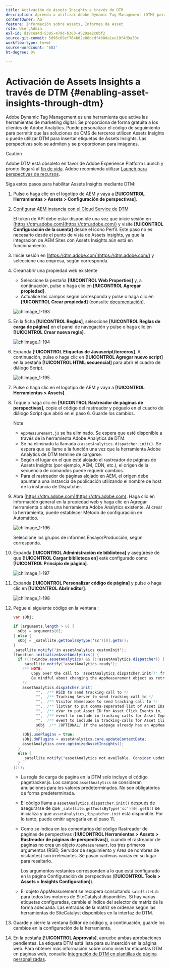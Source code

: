 ```yaml
---
title: Activación de Assets Insights a través de DTM
description: Aprenda a utilizar Adobe Dynamic Tag Management (DTM) para habilitar Assets Insights.
contentOwner: AG
feature: Información sobre Assets, Informes de Asset
role: User,Admin
exl-id: d19cea4d-5395-479d-b303-4529ae2c0bf2
source-git-commit: 5d96c09ef764b02e08dcdf480da1ee18f4d9a30c
workflow-type: tm+mt
source-wordcount: '682'
ht-degree: 0%

---
```


# Activación de Assets Insights a través de DTM {#enabling-asset-insights-through-dtm}

Adobe Dynamic Tag Management es una herramienta que activa las herramientas de marketing digital. Se proporciona de forma gratuita a los clientes de Adobe Analytics. Puede personalizar el código de seguimiento para permitir que las soluciones de CMS de terceros utilicen Assets Insights o puede utilizar DTM para insertar etiquetas de Assets Insights. Las perspectivas solo se admiten y se proporcionan para imágenes.

>[!CAUTION]
>
>Adobe DTM está obsoleto en favor de Adobe Experience Platform Launch y pronto llegará al [fin de vida](https://medium.com/launch-by-adobe/dtm-plans-for-a-sunset-3c6aab003a6f). Adobe recomienda utilizar [Launch para perspectivas de recursos](https://experienceleague.adobe.com/docs/experience-manager-learn/assets/advanced/asset-insights-launch-tutorial.html).

Siga estos pasos para habilitar Assets Insights mediante DTM:

1. Pulse o haga clic en el logotipo de AEM y vaya a **[!UICONTROL Herramientas > Assets > Configuración de perspectivas]**.
1. [Configurar AEM instancia con el Cloud Service de DTM](../sites-administering/dtm.md)

   El token de API debe estar disponible una vez que inicie sesión en [https://dtm.adobe.com](https://dtm.adobe.com/) y visite **[!UICONTROL Configuración de la cuenta]** desde el icono Perfil. Este paso no es necesario desde el punto de vista de Assets Insights, ya que la integración de AEM Sites con Assets Insights aún está en funcionamiento.

1. Inicie sesión en [https://dtm.adobe.com](https://dtm.adobe.com/) y seleccione una empresa, según corresponda.
1. Crear/abrir una propiedad web existente

   * Seleccione la pestaña **[!UICONTROL Web Properties]** y, a continuación, pulse o haga clic en **[!UICONTROL Agregar propiedad]**.
   * Actualice los campos según corresponda y pulse o haga clic en **[!UICONTROL Crear propiedad]** (consulte [documentación](https://helpx.adobe.com/experience-manager/using/dtm.html)).

   ![chlimage_1-193](assets/chlimage_1-193.png)

1. En la ficha **[!UICONTROL Reglas]**, seleccione **[!UICONTROL Reglas de carga de página]** en el panel de navegación y pulse o haga clic en **[!UICONTROL Crear nueva regla]**.

   ![chlimage_1-194](assets/chlimage_1-194.png)

1. Expanda **[!UICONTROL Etiquetas de Javascript/terceros]**. A continuación, pulse o haga clic en **[!UICONTROL Agregar nuevo script]** en la pestaña **[!UICONTROL HTML secuencial]** para abrir el cuadro de diálogo Script.

   ![chlimage_1-195](assets/chlimage_1-195.png)

1. Pulse o haga clic en el logotipo de AEM y vaya a **[!UICONTROL Herramientas > Assets]**.
1. Toque o haga clic en **[!UICONTROL Rastreador de páginas de perspectivas]**, copie el código del rastreador y péguelo en el cuadro de diálogo Script que abrió en el paso 6. Guarde los cambios.

   >[!NOTE]
   >
   >* `AppMeasurement.js` se ha eliminado. Se espera que esté disponible a través de la herramienta Adobe Analytics de DTM.
   >* Se ha eliminado la llamada a `assetAnalytics.dispatcher.init()`. Se espera que se llame a la función una vez que la herramienta Adobe Analytics de DTM termine de cargarse.
   >* Según el lugar en el que esté alojado el rastreador de páginas de Assets Insights (por ejemplo, AEM, CDN, etc.), el origen de la secuencia de comandos puede requerir cambios.
   >* Para el rastreador de páginas alojado en AEM, el origen debe apuntar a una instancia de publicación utilizando el nombre de host de la instancia de Dispatcher.


1. Abra [https://dtm.adobe.com](https://dtm.adobe.com). Haga clic en Información general en la propiedad web y haga clic en Agregar herramienta o abra una herramienta Adobe Analytics existente. Al crear la herramienta, puede establecer Método de configuración en Automático.

   ![chlimage_1-196](assets/chlimage_1-196.png)

   Seleccione los grupos de informes Ensayo/Producción, según corresponda.

1. Expanda **[!UICONTROL Administración de biblioteca]** y asegúrese de que **[!UICONTROL Cargar biblioteca en]** esté configurado como **[!UICONTROL Principio de página]**.

   ![chlimage_1-197](assets/chlimage_1-197.png)

1. Expanda **[!UICONTROL Personalizar código de página]** y pulse o haga clic en **[!UICONTROL Abrir editor]**.

   ![chlimage_1-198](assets/chlimage_1-198.png)

1. Pegue el siguiente código en la ventana :

   ```java
   var sObj;
   
   if (arguments.length > 0) {
     sObj = arguments[0];
   } else {
     sObj = _satellite.getToolsByType('sc')[0].getS();
   }
   _satellite.notify('in assetAnalytics customInit');
   (function initializeAssetAnalytics() {
     if ((!!window.assetAnalytics) && (!!assetAnalytics.dispatcher)) {
       _satellite.notify('assetAnalytics ready');
       /** NOTE:
           Copy over the call to 'assetAnalytics.dispatcher.init()' from Assets Pagetracker
           Be mindful about changing the AppMeasurement object as retrieved above.
       */
       assetAnalytics.dispatcher.init(
             "",  /** RSID to send tracking-call to */
             "",  /** Tracking Server to send tracking-call to */
             "",  /** Visitor Namespace to send tracking-call to */
             "",  /** listVar to put comma-separated-list of Asset IDs for Asset Impression Events in tracking-call, e.g. 'listVar1' */
             "",  /** eVar to put Asset ID for Asset Click Events in, e.g. 'eVar3' */
             "",  /** event to include in tracking-calls for Asset Impression Events, e.g. 'event8' */
             "",  /** event to include in tracking-calls for Asset Click Events, e.g. 'event7' */
             sObj  /** [OPTIONAL] if the webpage already has an AppMeasurement object, please include the object here. If unspecified, Pagetracker Core shall create its own AppMeasurement object */
             );
       sObj.usePlugins = true;
       sObj.doPlugins = assetAnalytics.core.updateContextData;
       assetAnalytics.core.optimizedAssetInsights();
     }
     else {
       _satellite.notify('assetAnalytics not available. Consider updating the Custom Page Code', 4);
     }
   })();
   ```

   * La regla de carga de página en la DTM solo incluye el código pagetracker.js. Los campos `assetAnalytics` se consideran anulaciones para los valores predeterminados. No son obligatorios de forma predeterminada.
   * El código llama a `assetAnalytics.dispatcher.init()` después de asegurarse de que `_satellite.getToolsByType('sc')[0].getS()` se inicializa y que `assetAnalytics,dispatcher.init` está disponible. Por lo tanto, puede omitir agregarla en el paso 11.
   * Como se indica en los comentarios del código Rastreador de páginas de perspectivas (**[!UICONTROL Herramientas > Assets > Rastreador de páginas de perspectivas]**), cuando el rastreador de páginas no crea un objeto `AppMeasurement`, los tres primeros argumentos (RSID, Servidor de seguimiento y Área de nombres de visitantes) son irrelevantes. Se pasan cadenas vacías en su lugar para resaltarlo.

      Los argumentos restantes corresponden a lo que está configurado en la página Configuración de perspectivas (**[!UICONTROL Tools > Assets > Insights Configuration]**).

   * El objeto AppMeasurement se recupera consultando `satelliteLib` para todos los motores de SiteCatalyst disponibles. Si hay varias etiquetas configuradas, cambie el índice del selector de matriz de la forma adecuada. Las entradas de la matriz se ordenan según las herramientas de SiteCatalyst disponibles en la interfaz de DTM.

1. Guarde y cierre la ventana Editor de código y, a continuación, guarde los cambios en la configuración de la herramienta.
1. En la pestaña **[!UICONTROL Approvals]**, apruebe ambas aprobaciones pendientes. La etiqueta DTM está lista para su inserción en la página web. Para obtener más información sobre cómo insertar etiquetas DTM en páginas web, consulte [Integración de DTM en plantillas de página personalizadas](https://blogs.adobe.com/experiencedelivers/experience-management/integrating-dtm-custom-aem6-page-template/).
